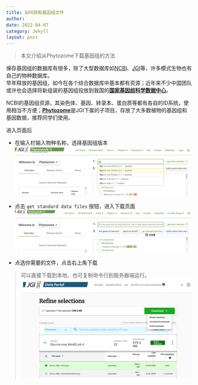 ```yaml
---
title: 如何获取基因组文件
author: 
date: 2022-04-07
category: Jekyll
layout: post
---
```


> 本文介绍从Phytozome下载基因组的方法

保存基因组的数据库有很多，除了大型数据库如[NCBI][1]、[JGI][2]等，许多模式生物也有自己的物种数据库。<br>
早年释放的基因组，如今在各个综合数据库中基本都有资源；近年来不少中国团队或许也会选择将新组装的基因组投放到我国的[**国家基因组科学数据中心**][3]。

NCBI的基因组资源，其染色体、基因、转录本、蛋白质等都有各自的ID系统，使用相当不方便；[**Phytozome**][4]是JGI下属的子项目，存放了大多数植物的基因组和基因数据，推荐同学们使用。

进入页面后<br>
- 在输入栏输入物种名称，选择基因组版本<br>
![pic1][5]

- 点击 `get standard data files` 按钮，进入下载页面<br>
![pic2][6]

- 点选你需要的文件，点击右上角下载<br>
> 可以直接下载到本地，也可复制命令行到服务器端运行。
![pic3][7]





[1]: https://www.ncbi.nlm.nih.gov/
[2]: https://data.jgi.doe.gov/
[3]: https://ngdc.cncb.ac.cn/
[4]: https://phytozome-next.jgi.doe.gov/
[5]: https://github.com/Mikotoo/Mikotoo.github.io/raw/main/downloads/image/blog1_genomedownload/genome_download_1.png
[6]: https://github.com/Mikotoo/Mikotoo.github.io/raw/main/downloads/image/blog1_genomedownload/genome_download_2.png
[7]: https://github.com/Mikotoo/Mikotoo.github.io/raw/main/downloads/image/blog1_genomedownload/genome_download_3.png